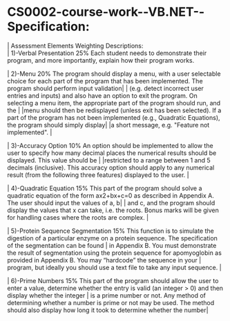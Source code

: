 # CS0002-course-work--VB.NET--Specification:

| Assessment Elements	Weighting	Descriptions:                                                                                                                                                                                                                                                                                                                       
| 1)-Verbal Presentation	25%	Each student needs to demonstrate their program, and more importantly, explain how their program works.                                             

| 2)-Menu	20%	The program should display a menu, with a user selectable choice for each part of the program that has been implemented. The program should perform input validation|  | (e.g. detect incorrect user entries and inputs) and also have an option to exit the program. On selecting a menu item, the appropriate part of the program should run, and the  |  |menu should then be redisplayed (unless exit has been selected). If a part of the program has not been implemented (e.g., Quadratic Equations), the program should simply display| |a short message, e.g. "Feature not implemented".                                                                                                                                 |

| 3)-Accuracy Option	10%	An option should be implemented to allow the user to specify how many decimal places the numerical results should be displayed. This value should be      | |restricted to a range between 1 and 5 decimals (inclusive). This accuracy option should apply to any numerical result (from the following three features) displayed to the user. |

| 4)-Quadratic Equation 15%	This part of the program should solve a quadratic equation of the form ax2+bx+c=0 as described in Appendix A. The user should input the values of a, b| | and c, and the program should display the values that x can take, i.e. the roots. Bonus marks will be given for handling cases where the roots are complex.                      |

| 5)-Protein Sequence Segmentation	15%	This function is to simulate the digestion of a particular enzyme on a protein sequence. The specification of the segmentation can be found | in Appendix B. You must demonstrate the result of segmentation using the protein sequence for apomyoglobin as provided in Appendix B. You may “hardcode” the sequence in your    | program, but ideally you should use a text file to take any input sequence.                                                                                                      |

| 6)-Prime Numbers	15%	This part of the program should allow the user to enter a value, determine whether the entry is valid (an integer > 0) and then display whether the integer |  is a prime number or not. Any method of determining whether a number is prime or not may be used. The method should also display how long it took to determine whether the number|  
